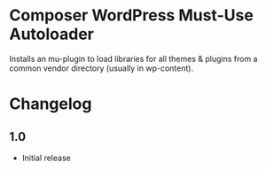 # Composer WordPress Must-Use Autoloader

Installs an mu-plugin to load libraries for all themes & plugins from a common vendor directory (usually in wp-content).

# Changelog

## 1.0

* Initial release
